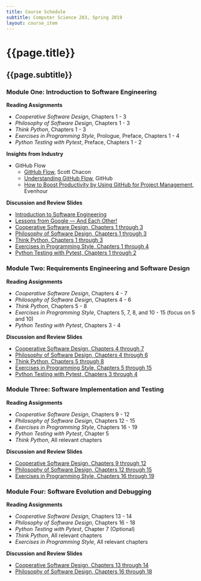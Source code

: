 ```yaml
---
title: Course Schedule
subtitle: Computer Science 203, Spring 2019
layout: course_item
---
```


# {{page.title}}
## {{page.subtitle}}

### Module One: Introduction to Software Engineering

**Reading Assignments**

- <em>Cooperative Software Design</em>, Chapters 1 - 3
- <em>Philosophy of Software Design</em>, Chapters 1 - 3
- <em>Think Python</em>, Chapters 1 - 3
- <em>Exercises in Programming Style</em>, Prologue, Preface, Chapters 1 - 4
- <em>Python Testing with Pytest</em>, Preface, Chapters 1 - 2

**Insights from Industry**

- GitHub Flow
    - [GitHub Flow](http://scottchacon.com/2011/08/31/github-flow.html), Scott Chacon
    - [Understanding GitHub Flow](https://guides.github.com/introduction/flow/), GitHub
    - [How to Boost Productivity by Using GitHub for Project
    Management](https://everhour.com/blog/project-management-using-github/),
    Evenhour

**Discussion and Review Slides**

<ul>

<li> <a target="_blank" rel="noopener" href = "{{site.baseurl}}teaching/cs203S2019/provide/slides/cs203_introduction.html">Introduction to Software Engineering</a></li>

<li> <a target="_blank" rel="noopener" href = "{{site.baseurl}}teaching/cs203S2019/provide/slides/cs203_lessons_from_google.html">Lessons from Google &mdash; And Each Other!</a></li>

<li> <a target="_blank" rel="noopener" href = "{{site.baseurl}}teaching/cs203S2019/provide/slides/cs203_cooperative_ch1to3.html">Cooperative Software Design, Chapters 1 through 3</a></li>

<li> <a target="_blank" rel="noopener" href = "{{site.baseurl}}teaching/cs203S2019/provide/slides/cs203_philosophy_ch1to3.html">Philosophy of Software Design, Chapters 1 through 3</a></li>

<li> <a target="_blank" rel="noopener" href = "{{site.baseurl}}teaching/cs203S2019/provide/slides/cs203_thinkpython_ch1to3.html">Think Python, Chapters 1 through 3</a></li>

<li> <a target="_blank" rel="noopener" href = "{{site.baseurl}}teaching/cs203S2019/provide/slides/cs203_programmingstyle_ch1to4.html">Exercises in Programming Style, Chapters 1 through 4</a></li>

<li> <a target="_blank" rel="noopener" href = "{{site.baseurl}}teaching/cs203S2019/provide/slides/cs203_pytest_ch1to2.html">Python Testing with Pytest, Chapters 1 through 2</a></li>

</ul>

### Module Two: Requirements Engineering and Software Design

**Reading Assignments**

- <em>Cooperative Software Design</em>, Chapters 4 - 7
- <em>Philosophy of Software Design</em>, Chapters 4 - 6
- <em>Think Python</em>, Chapters 5 - 8
- <em>Exercises in Programming Style</em>, Chapters 5, 7, 8, and 10 - 15 (focus on 5 and 10)
- <em>Python Testing with Pytest</em>, Chapters 3 - 4

**Discussion and Review Slides**

<ul>

<li> <a target="_blank" rel="noopener" href = "{{site.baseurl}}teaching/cs203S2019/provide/slides/cs203_cooperative_ch4to7.html">Cooperative Software Design, Chapters 4 through 7</a></li>

<li> <a target="_blank" rel="noopener" href = "{{site.baseurl}}teaching/cs203S2019/provide/slides/cs203_philosophy_ch4to6.html">Philosophy of Software Design, Chapters 4 through 6</a></li>

<li> <a target="_blank" rel="noopener" href = "{{site.baseurl}}teaching/cs203S2019/provide/slides/cs203_thinkpython_ch5to8.html">Think Python, Chapters 5 through 8</a></li>

<li> <a target="_blank" rel="noopener" href = "{{site.baseurl}}teaching/cs203S2019/provide/slides/cs203_programmingstyle_ch5to15.html">Exercises in Programming Style, Chapters 5 through 15</a></li>

<li> <a target="_blank" rel="noopener" href = "{{site.baseurl}}teaching/cs203S2019/provide/slides/cs203_pytest_ch3to4.html">Python Testing with Pytest, Chapters 3 through 4</a></li>

</ul>

### Module Three: Software Implementation and Testing

**Reading Assignments**

- <em>Cooperative Software Design</em>, Chapters 9 - 12
- <em>Philosophy of Software Design</em>, Chapters 12 - 15
- <em>Exercises in Programming Style</em>, Chapters 16 - 19
- <em>Python Testing with Pytest</em>, Chapter 5
- <em>Think Python</em>, All relevant chapters

**Discussion and Review Slides**

<ul>

<li> <a target="_blank" rel="noopener" href = "{{site.baseurl}}teaching/cs203S2019/provide/slides/cs203_cooperative_ch9to12.html">Cooperative Software Design, Chapters 9 through 12</a></li>

<li> <a target="_blank" rel="noopener" href = "{{site.baseurl}}teaching/cs203S2019/provide/slides/cs203_philosophy_ch12to15.html">Philosophy of Software Design, Chapters 12 through 15</a></li>

<li> <a target="_blank" rel="noopener" href = "{{site.baseurl}}teaching/cs203S2019/provide/slides/cs203_programmingstyle_ch16to19.html">Exercises in Programming Style, Chapters 16 through 19</a></li>

</ul>

### Module Four: Software Evolution and Debugging

**Reading Assignments**

- <em>Cooperative Software Design</em>, Chapters 13 - 14
- <em>Philosophy of Software Design</em>, Chapters 16 - 18
- <em>Python Testing with Pytest</em>, Chapter 7 (Optional)
- <em>Think Python</em>, All relevant chapters
- <em>Exercises in Programming Style</em>, All relevant chapters

**Discussion and Review Slides**

<ul>

<li> <a target="_blank" rel="noopener" href = "{{site.baseurl}}teaching/cs203S2019/provide/slides/cs203_cooperative_ch13to14.html">Cooperative Software Design, Chapters 13 through 14</a></li>

<li> <a target="_blank" rel="noopener" href = "{{site.baseurl}}teaching/cs203S2019/provide/slides/cs203_philosophy_ch16to18.html">Philosophy of Software Design, Chapters 16 through 18</a></li>

</ul>
